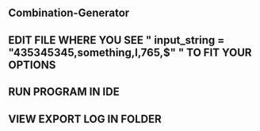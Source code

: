 ## Combination-Generator

## EDIT FILE WHERE YOU SEE " input_string = "435345345,something,l,765,$" " TO FIT YOUR OPTIONS

## RUN PROGRAM IN IDE

## VIEW EXPORT LOG IN FOLDER

